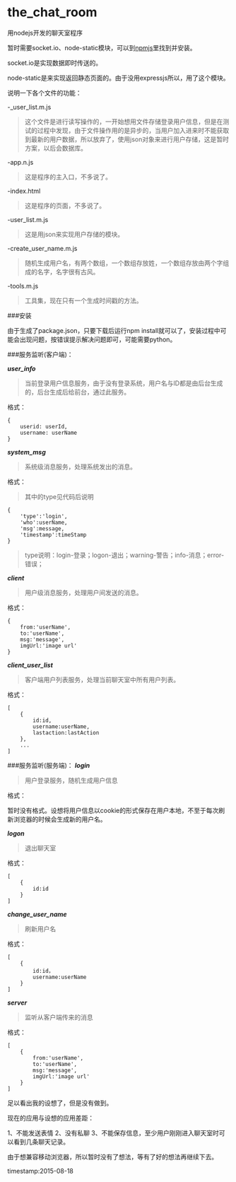 # the_chat_room

用nodejs开发的聊天室程序

暂时需要socket.io、node-static模块，可以到[npmjs](http://www.npmjs.org)里找到并安装。

socket.io是实现数据即时传送的。

node-static是来实现返回静态页面的。由于没用expressjs所以，用了这个模块。

说明一下各个文件的功能：

-_user_list.m.js

>这个文件是进行读写操作的，一开始想用文件存储登录用户信息，但是在测试的过程中发现，由于文件操作用的是异步的，当用户加入进来时不能获取到最新的用户数据，所以放弃了，使用json对象来进行用户存储，这是暂时方案，以后会数据库。

-app.n.js

>这是程序的主入口，不多说了。

-index.html

>这是程序的页面，不多说了。

-user_list.m.js

>这是用json来实现用户存储的模块。

-create_user_name.m.js

>随机生成用户名，有两个数组，一个数组存放姓，一个数组存放由两个字组成的名字，名字很有古风。

-tools.m.js

>工具集，现在只有一个生成时间戳的方法。

###安装

由于生成了package.json，只要下载后运行npm install就可以了，安装过程中可能会出现问题，按错误提示解决问题即可，可能需要python。

###服务监听(客户端)：

***user_info***
>当前登录用户信息服务，由于没有登录系统，用户名与ID都是由后台生成的，后台生成后给前台，通过此服务。

格式：

```
{
    userid: userId,
    username: userName
}
```

***system_msg***
>系统级消息服务，处理系统发出的消息。

格式：
>其中的type见代码后说明

```
{
    'type':'login',
    'who':userName,
    'msg':message,
    'timestamp':timeStamp
}
```

>type说明：login-登录；logon-退出；warning-警告；info-消息；error-错误；

***client***
>用户级消息服务，处理用户间发送的消息。

格式：

```
{
    from:'userName',
    to:'userName',
    msg:'message',
    imgUrl:'image url'
}
```

***client_user_list***
>客户端用户列表服务，处理当前聊天室中所有用户列表。

格式：

```
[
    {
        id:id,
        username:userName,
        lastaction:lastAction
    },
    ...
]
```

###服务监听(服务端)：
***login***
>用户登录服务，随机生成用户信息

格式：

暂时没有格式。设想将用户信息以cookie的形式保存在用户本地，不至于每次刷新浏览器的时候会生成新的用户名。

***logon***
>退出聊天室

格式：

```
[
    {
        id:id
    }
]
```

***change_user_name***
>刷新用户名

格式：

```
[
    {
        id:id，
        username:userName
    }
]
```

***server***
>监听从客户端传来的消息

格式：

```
[
    {
        from:'userName',
        to:'userName',
        msg:'message',
        imgUrl:'image url'
    }
]
```

足以看出我的设想了，但是没有做到。

现在的应用与设想的应用差距：

1、不能发送表情
2、没有私聊
3、不能保存信息，至少用户刚刚进入聊天室时可以看到几条聊天记录。

由于想兼容移动浏览器，所以暂时没有了想法，等有了好的想法再继续下去。

timestamp:2015-08-18